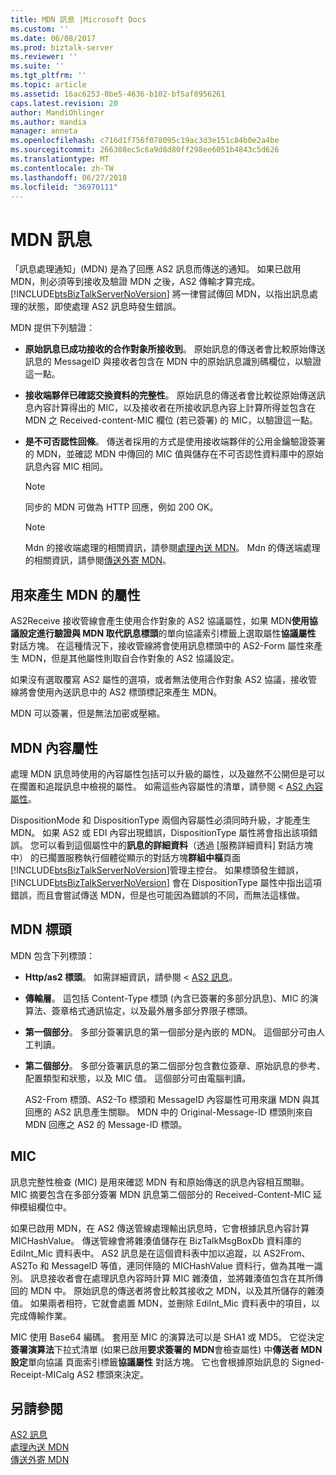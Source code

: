 ```yaml
---
title: MDN 訊息 |Microsoft Docs
ms.custom: ''
ms.date: 06/08/2017
ms.prod: biztalk-server
ms.reviewer: ''
ms.suite: ''
ms.tgt_pltfrm: ''
ms.topic: article
ms.assetid: 16ac6253-0be5-4636-b102-bf5af8956261
caps.latest.revision: 20
author: MandiOhlinger
ms.author: mandia
manager: anneta
ms.openlocfilehash: c716d1f756f078095c19ac3d3e151c84b0e2a4be
ms.sourcegitcommit: 266308ec5c6a9d8d80ff298ee6051b4843c5d626
ms.translationtype: MT
ms.contentlocale: zh-TW
ms.lasthandoff: 06/27/2018
ms.locfileid: "36970111"
---
```

# <a name="mdn-messages"></a>MDN 訊息
「訊息處理通知」(MDN) 是為了回應 AS2 訊息而傳送的通知。 如果已啟用 MDN，則必須等到接收及驗證 MDN 之後，AS2 傳輸才算完成。 [!INCLUDE[btsBizTalkServerNoVersion](../includes/btsbiztalkservernoversion-md.md)] 將一律嘗試傳回 MDN，以指出訊息處理的狀態，即使處理 AS2 訊息時發生錯誤。  
  
 MDN 提供下列驗證：  
  
-   **原始訊息已成功接收的合作對象所接收到**。 原始訊息的傳送者會比較原始傳送訊息的 MessageID 與接收者包含在 MDN 中的原始訊息識別碼欄位，以驗證這一點。  
  
-   **接收端夥伴已確認交換資料的完整性**。 原始訊息的傳送者會比較從原始傳送訊息內容計算得出的 MIC，以及接收者在所接收訊息內容上計算所得並包含在 MDN 之 Received-content-MIC 欄位 (若已簽署) 的 MIC，以驗證這一點。  
  
-   **是不可否認性回條**。 傳送者採用的方式是使用接收端夥伴的公用金鑰驗證簽署的 MDN，並確認 MDN 中傳回的 MIC 值與儲存在不可否認性資料庫中的原始訊息內容 MIC 相同。  
  
    > [!NOTE]
    >  同步的 MDN 可做為 HTTP 回應，例如 200 OK。  
  
    > [!NOTE]
    >  Mdn 的接收端處理的相關資訊，請參閱[處理內送 MDN](../core/processing-an-incoming-mdn.md)。 Mdn 的傳送端處理的相關資訊，請參閱[傳送外寄 MDN](../core/sending-an-outgoing-mdn.md)。  
  
## <a name="properties-used-to-generate-the-mdn"></a>用來產生 MDN 的屬性  
 AS2Receive 接收管線會產生使用合作對象的 AS2 協議屬性，如果 MDN**使用協議設定進行驗證與 MDN 取代訊息標頭**的單向協議索引標籤上選取屬性**協議屬性** 對話方塊。 在這種情況下，接收管線將會使用訊息標頭中的 AS2-Form 屬性來產生 MDN，但是其他屬性則取自合作對象的 AS2 協議設定。  
  
 如果沒有選取覆寫 AS2 屬性的選項，或者無法使用合作對象 AS2 協議，接收管線將會使用內送訊息中的 AS2 標頭標記來產生 MDN。  
  
 MDN 可以簽署，但是無法加密或壓縮。  
  
## <a name="mdn-context-properties"></a>MDN 內容屬性  
 處理 MDN 訊息時使用的內容屬性包括可以升級的屬性，以及雖然不公開但是可以在擱置和追蹤訊息中檢視的屬性。 如需這些內容屬性的清單，請參閱 < [AS2 內容屬性](../core/as2-context-properties.md)。  
  
 DispositionMode 和 DispositionType 兩個內容屬性必須同時升級，才能產生 MDN。 如果 AS2 或 EDI 內容出現錯誤，DispositionType 屬性將會指出該項錯誤。 您可以看到這個屬性中的**訊息的詳細資料**（透過 [服務詳細資料] 對話方塊中） 的已擱置服務執行個體從顯示的對話方塊**群組中樞**頁面[!INCLUDE[btsBizTalkServerNoVersion](../includes/btsbiztalkservernoversion-md.md)]管理主控台。 如果標頭發生錯誤，[!INCLUDE[btsBizTalkServerNoVersion](../includes/btsbiztalkservernoversion-md.md)] 會在 DispositionType 屬性中指出這項錯誤，而且會嘗試傳送 MDN，但是也可能因為錯誤的不同，而無法這樣做。  
  
## <a name="mdn-headers"></a>MDN 標頭  
 MDN 包含下列標頭：  
  
- **Http/as2 標頭**。 如需詳細資訊，請參閱 < [AS2 訊息](../core/as2-messages.md)。  
  
- **傳輸層**。 這包括 Content-Type 標頭 (內含已簽署的多部分訊息)、MIC 的演算法、簽章格式通訊協定，以及最外層多部分界限子標頭。  
  
- **第一個部分**。 多部分簽署訊息的第一個部分是內嵌的 MDN。 這個部分可由人工判讀。  
  
- **第二個部分**。 多部分簽署訊息的第二個部分包含數位簽章、原始訊息的參考、配置類型和狀態，以及 MIC 值。 這個部分可由電腦判讀。  
  
  AS2-From 標頭、AS2-To 標頭和 MessageID 內容屬性可用來讓 MDN 與其回應的 AS2 訊息產生關聯。 MDN 中的 Original-Message-ID 標頭則來自 MDN 回應之 AS2 的 Message-ID 標頭。  
  
## <a name="mic"></a>MIC  
 訊息完整性檢查 (MIC) 是用來確認 MDN 有和原始傳送的訊息內容相互關聯。 MIC 摘要包含在多部分簽署 MDN 訊息第二個部分的 Received-Content-MIC 延伸模組欄位中。  
  
 如果已啟用 MDN，在 AS2 傳送管線處理輸出訊息時，它會根據訊息內容計算 MICHashValue。 傳送管線會將雜湊值儲存在 BizTalkMsgBoxDb 資料庫的 EdiInt_Mic 資料表中。 AS2 訊息是在這個資料表中加以追蹤，以 AS2From、AS2To 和 MessageID 等值，連同伴隨的 MICHashValue 資料行，做為其唯一識別。 訊息接收者會在處理訊息內容時計算 MIC 雜湊值，並將雜湊值包含在其所傳回的 MDN 中。 原始訊息的傳送者將會比較其接收之 MDN，以及其所儲存的雜湊值。 如果兩者相符，它就會處置 MDN，並刪除 EdiInt_Mic 資料表中的項目，以完成傳輸作業。  
  
 MIC 使用 Base64 編碼。 套用至 MIC 的演算法可以是 SHA1 或 MD5。 它從決定**簽署演算法**下拉式清單 (如果已啟用**要求簽署的 MDN**會檢查屬性) 中**傳送者 MDN 設定**單向協議 頁面索引標籤**協議屬性** 對話方塊。 它也會根據原始訊息的 Signed-Receipt-MICalg AS2 標頭來決定。  
  
## <a name="see-also"></a>另請參閱  
 [AS2 訊息](../core/as2-messages.md)   
 [處理內送 MDN](../core/processing-an-incoming-mdn.md)   
 [傳送外寄 MDN](../core/sending-an-outgoing-mdn.md)